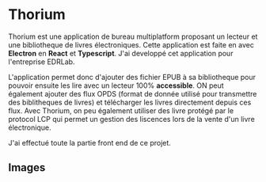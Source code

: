 Thorium
===============

Thorium est une application de bureau multiplatform proposant un lecteur et une bibliotheque de livres électroniques. Cette application est faite en avec **Electron** en **React** et **Typescript**. J'ai developpé cet application pour l'entreprise EDRLab.

L'application permet donc d'ajouter des fichier EPUB à sa bibliotheque pour pouvoir ensuite les lire avec un lecteur 100% **accessible**. ON peut également ajouter des flux OPDS (format de donnée utilisé pour transmettre des biblitheques de livres) et télécharger les livres directement depuis ces flux. Avec Thorium, on peu également utiliser des livre protégé par le protocol LCP qui permet un gestion des liscences lors de la vente d'un livre électronique.

J'ai effectué toute la partie front end de ce projet.

Images
------

<GroupImage name="thorium"/>
